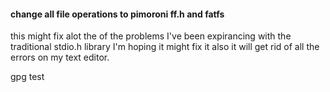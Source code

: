 #### change all file operations to pimoroni ff.h and fatfs

this might fix alot the of the problems I've been expirancing with the traditional stdio.h library I'm hoping it might fix it
also it will get rid of all the errors on my text editor.

gpg test
